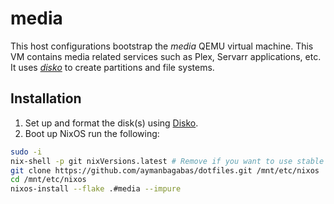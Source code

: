 # media

This host configurations bootstrap the _media_ QEMU virtual machine. This VM contains media related services such as Plex, Servarr applications, etc. It uses [_disko_](https://github.com/nix-community/disko) to create partitions and file systems.

## Installation

1. Set up and format the disk(s) using
   [Disko](https://github.com/nix-community/disko/blob/master/docs/quickstart.md).
2. Boot up NixOS run the following:

```sh
sudo -i
nix-shell -p git nixVersions.latest # Remove if you want to use stable instead
git clone https://github.com/aymanbagabas/dotfiles.git /mnt/etc/nixos
cd /mnt/etc/nixos
nixos-install --flake .#media --impure
```
